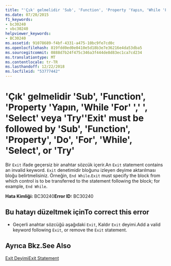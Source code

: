 ```yaml
---
title: "'Çık' gelmelidir 'Sub', 'Function', 'Property 'Yapın, 'While 'For' ',' ', 'Select' veya 'Try'"
ms.date: 07/20/2015
f1_keywords:
- bc30240
- vbc30240
helpviewer_keywords:
- BC30240
ms.assetid: 91078689-f4bf-4331-a475-10bc9fe7cd0c
ms.openlocfilehash: 819fdd0ed0e0410e5d18b3e7e36216e4da53dba5
ms.sourcegitcommit: 0888d7b24f475c346a3f444de8d83ec1ca7cd234
ms.translationtype: MT
ms.contentlocale: tr-TR
ms.lasthandoff: 12/22/2018
ms.locfileid: "53777442"
---
```

# <a name="exit-must-be-followed-by-sub-function-property-do-for-while-select-or-try"></a><span data-ttu-id="ed0ea-102">'Çık' gelmelidir 'Sub', 'Function', 'Property 'Yapın, 'While 'For' ',' ', 'Select' veya 'Try'</span><span class="sxs-lookup"><span data-stu-id="ed0ea-102">'Exit' must be followed by 'Sub', 'Function', 'Property', 'Do', 'For', 'While', 'Select', or 'Try'</span></span>
<span data-ttu-id="ed0ea-103">Bir `Exit` ifade geçersiz bir anahtar sözcük içerir.</span><span class="sxs-lookup"><span data-stu-id="ed0ea-103">An `Exit` statement contains an invalid keyword.</span></span> <span data-ttu-id="ed0ea-104">`Exit` denetimidir bloğunu izleyen deyime aktarılması bloğu belirtmelisiniz. Örneğin, `End While`.</span><span class="sxs-lookup"><span data-stu-id="ed0ea-104">`Exit` must specify the block from which control is to be transferred to the statement following the block; for example, `End While`.</span></span>  
  
 <span data-ttu-id="ed0ea-105">**Hata Kimliği:** BC30240</span><span class="sxs-lookup"><span data-stu-id="ed0ea-105">**Error ID:** BC30240</span></span>  
  
## <a name="to-correct-this-error"></a><span data-ttu-id="ed0ea-106">Bu hatayı düzeltmek için</span><span class="sxs-lookup"><span data-stu-id="ed0ea-106">To correct this error</span></span>  
  
-   <span data-ttu-id="ed0ea-107">Geçerli anahtar sözcüğü aşağıdaki `Exit`, Kaldır `Exit` deyimi.</span><span class="sxs-lookup"><span data-stu-id="ed0ea-107">Add a valid keyword following `Exit`, or remove the `Exit` statement.</span></span>  
  
## <a name="see-also"></a><span data-ttu-id="ed0ea-108">Ayrıca Bkz.</span><span class="sxs-lookup"><span data-stu-id="ed0ea-108">See Also</span></span>  
 [<span data-ttu-id="ed0ea-109">Exit Deyimi</span><span class="sxs-lookup"><span data-stu-id="ed0ea-109">Exit Statement</span></span>](../../visual-basic/language-reference/statements/exit-statement.md)
